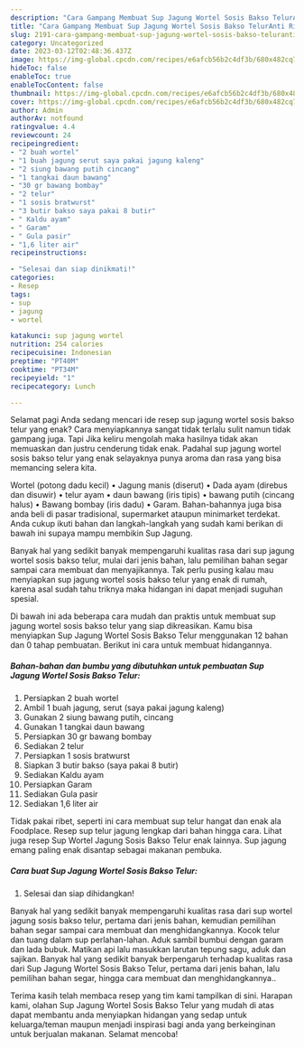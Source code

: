 ```yaml
---
description: "Cara Gampang Membuat Sup Jagung Wortel Sosis Bakso TelurAnti Ribet"
title: "Cara Gampang Membuat Sup Jagung Wortel Sosis Bakso TelurAnti Ribet"
slug: 2191-cara-gampang-membuat-sup-jagung-wortel-sosis-bakso-teluranti-ribet
category: Uncategorized
date: 2023-03-12T02:48:36.437Z
image: https://img-global.cpcdn.com/recipes/e6afcb56b2c4df3b/680x482cq70/sup-jagung-wortel-sosis-bakso-telur-foto-resep-utama.jpg
hideToc: false
enableToc: true
enableTocContent: false
thumbnail: https://img-global.cpcdn.com/recipes/e6afcb56b2c4df3b/680x482cq70/sup-jagung-wortel-sosis-bakso-telur-foto-resep-utama.jpg
cover: https://img-global.cpcdn.com/recipes/e6afcb56b2c4df3b/680x482cq70/sup-jagung-wortel-sosis-bakso-telur-foto-resep-utama.jpg
author: Admin
authorAv: notfound
ratingvalue: 4.4
reviewcount: 24
recipeingredient:
- "2 buah wortel"
- "1 buah jagung serut saya pakai jagung kaleng"
- "2 siung bawang putih cincang"
- "1 tangkai daun bawang"
- "30 gr bawang bombay"
- "2 telur"
- "1 sosis bratwurst"
- "3 butir bakso saya pakai 8 butir"
- " Kaldu ayam"
- " Garam"
- " Gula pasir"
- "1,6 liter air"
recipeinstructions:

- "Selesai dan siap dinikmati!"
categories:
- Resep
tags:
- sup
- jagung
- wortel

katakunci: sup jagung wortel 
nutrition: 254 calories
recipecuisine: Indonesian
preptime: "PT40M"
cooktime: "PT34M"
recipeyield: "1"
recipecategory: Lunch

---
```



Selamat pagi Anda sedang mencari ide resep sup jagung wortel sosis bakso telur yang enak? Cara menyiapkannya sangat tidak terlalu sulit namun tidak gampang juga. Tapi Jika keliru mengolah maka hasilnya tidak akan memuaskan dan justru cenderung tidak enak. Padahal sup jagung wortel sosis bakso telur yang enak selayaknya punya aroma dan rasa yang bisa memancing selera kita.


Wortel (potong dadu kecil) • Jagung manis (diserut) • Dada ayam (direbus dan disuwir) • telur ayam • daun bawang (iris tipis) • bawang putih (cincang halus) • Bawang bombay (iris dadu) • Garam. Bahan-bahannya juga bisa anda beli di pasar tradisional, supermarket ataupun minimarket terdekat. Anda cukup ikuti bahan dan langkah-langkah yang sudah kami berikan di bawah ini supaya mampu membikin Sup Jagung.

Banyak hal yang sedikit banyak mempengaruhi kualitas rasa dari sup jagung wortel sosis bakso telur, mulai dari jenis bahan, lalu pemilihan bahan segar sampai cara membuat dan menyajikannya. Tak perlu pusing kalau mau menyiapkan sup jagung wortel sosis bakso telur yang enak di rumah, karena asal sudah tahu triknya maka hidangan ini dapat menjadi suguhan spesial.


Di bawah ini ada beberapa cara mudah dan praktis untuk membuat sup jagung wortel sosis bakso telur yang siap dikreasikan. Kamu bisa menyiapkan Sup Jagung Wortel Sosis Bakso Telur menggunakan 12 bahan dan 0 tahap pembuatan. Berikut ini cara untuk membuat hidangannya.

<!--inarticleads1-->

##### Bahan-bahan dan bumbu yang dibutuhkan untuk pembuatan Sup Jagung Wortel Sosis Bakso Telur:

1. Persiapkan 2 buah wortel
1. Ambil 1 buah jagung, serut (saya pakai jagung kaleng)
1. Gunakan 2 siung bawang putih, cincang
1. Gunakan 1 tangkai daun bawang
1. Persiapkan 30 gr bawang bombay
1. Sediakan 2 telur
1. Persiapkan 1 sosis bratwurst
1. Siapkan 3 butir bakso (saya pakai 8 butir)
1. Sediakan  Kaldu ayam
1. Persiapkan  Garam
1. Sediakan  Gula pasir
1. Sediakan 1,6 liter air


Tidak pakai ribet, seperti ini cara membuat sup telur hangat dan enak ala Foodplace. Resep sup telur jagung lengkap dari bahan hingga cara. Lihat juga resep Sup Wortel Jagung Sosis Bakso Telur enak lainnya. Sup jagung emang paling enak disantap sebagai makanan pembuka. 

<!--inarticleads2-->

##### Cara buat Sup Jagung Wortel Sosis Bakso Telur:


1. Selesai dan siap dihidangkan!

Banyak hal yang sedikit banyak mempengaruhi kualitas rasa dari sup wortel jagung sosis bakso telur, pertama dari jenis bahan, kemudian pemilihan bahan segar sampai cara membuat dan menghidangkannya. Kocok telur dan tuang dalam sup perlahan-lahan. Aduk sambil bumbui dengan garam dan lada bubuk. Matikan api lalu masukkan larutan tepung sagu, aduk dan sajikan. Banyak hal yang sedikit banyak berpengaruh terhadap kualitas rasa dari Sup Jagung Wortel Sosis Bakso Telur, pertama dari jenis bahan, lalu pemilihan bahan segar, hingga cara membuat dan menghidangkannya.. 

Terima kasih telah membaca resep yang tim kami tampilkan di sini. Harapan kami, olahan Sup Jagung Wortel Sosis Bakso Telur yang mudah di atas dapat membantu anda menyiapkan hidangan yang sedap untuk keluarga/teman maupun menjadi inspirasi bagi anda yang berkeinginan untuk berjualan makanan. Selamat mencoba!
